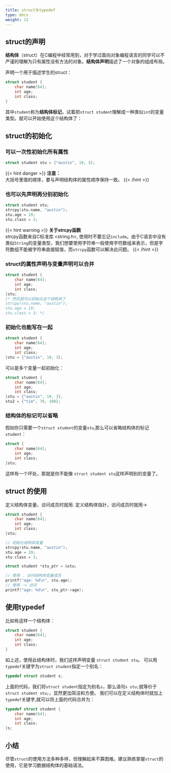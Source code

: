 ```yaml
---
title: struct与typedef
type: docs
weight: 12
---
```


## struct的声明

**结构体**（struct）在C编程中经常用到，对于学过面向对象编程语言的同学可以不严谨的理解为只有属性没有方法的对象。**结构体声明**描述了一个对象的组成布局。

声明一个用于描述学生的struct：  

```c
struct student {
    char name[64];
    int age;
    int class;
}
```

其中`student`称为**结构体标记**。试着把`struct student`理解成一种类似`int`的变量类型。就可以开始使用这个结构体了：  

## struct的初始化  

### 可以一次性初始化所有属性  

```c
struct student stu = {"austin", 19, 3};
```

{{< hint danger >}}
**注意：**  
大括号里值的顺序，要与声明结构体的属性顺序保持一致。
{{< /hint >}}

### 也可以先声明再分别初始化  

```c
struct student stu;
strcpy(stu.name, "austin");
stu.age = 19;
stu.class = 3;
```

{{< hint warning >}}
**关于strcpy函数**  
strcpy函数来自C标准库 <string.h>, 使用时不要忘记`include`。由于C语言中没有类似`String`的变量类型，我们想要使用字符串一般使用字符数组来表示，但是字符数组不能被字符串直接赋值，而`strcpy`函数可以解决此问题。
{{< /hint >}}

### struct的属性声明与变量声明可以合并

```c
struct student {
    char name[64];
    int age;
    int class;
}stu;
/* 然后就可以初始化这个结构体了
strcpy(stu.name, "austin");
stu.age = 19;
stu.class = 3; */
```

### 初始化也能写在一起  

```c
struct student {
    char name[64];
    int age;
    int class;
}stu = {"austin", 19, 3};
```

可以是多个变量一起初始化：

```c
struct student {
    char name[64];
    int age;
    int class;
}stu = {"austin", 19, 3},
stu2 = {"tim", 78, 100};
```

### 结构体的标记可以省略  

假如你只需要一个`struct student`的变量`stu`,那么可以省略结构体的标记`student`：  

```c
struct {
    char name[64];
    int age;
    int class;
}stu;
```

这样有一个坏处，那就是你不能像 `struct student stu`这样声明别的变量了。

## struct 的使用  

定义结构体变量，访问成员时就用.
定义结构体指针，访问成员时就用->

```c
struct student {
    char name[64];
    int age;
    int class;
}stu;

// 初始化结构体变量
strcpy(stu.name, "austin");
stu.age = 19;
stu.class = 3;

struct student *stu_ptr = &stu;

// 使用 . 访问结构体变量成员
printf("age: %d\n", stu.age);
// 使用 -> 访问
printf("age: %d\n", stu_ptr->age);
```

## 使用typedef  

比如有这样一个结构体：

```c
struct student {
    char name[64];
    int age;
    int class;
}
```

如上述，使用此结构体时，我们这样声明变量 `struct student stu`。
可以用`typedef`关键字为`struct student`指定一个别名：

```c
typedef struct student s;
```

上面的代码，我们将`struct student`指定为别名`s`，那么语句`s stu;`就等价于`struct student stu;`，显然更加简洁和方便。
我们可以在定义结构体时就加上`typedef`关键字,就可以将上面的代码合并为：

```c
typedef struct student {
    char name[64];
    int age;
    int class;
}s;
```

## 小结  

尽管`struct`的使用方法多种多样，但理解起来不算困难。建议熟练掌握`struct`的使用，它是学习数据结构体的基础语法。
